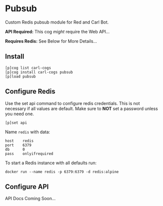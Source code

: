 # Pubsub

Custom Redis pubsub module for Red and Carl Bot.

**API Required:** This cog _might_ require the Web API...

**Requires Redis:** See Below for More Details...

## Install

```
[p]cog list carl-cogs
[p]cog install carl-cogs pubsub
[p]load pubsub
```

## Configure Redis

Use the set api command to configure redis credentials.
This is not necessary if all values are default.
Make sure to **NOT** set a password unless you need one.

```text
[p]set api
```

Name `redis` with data:
```text
host    redis
port    6379
db      0
pass    onlyifrequired
```

To start a Redis instance with all defaults run:
```
docker run --name redis -p 6379:6379 -d redis:alpine
```

## Configure API

API Docs Coming Soon...
